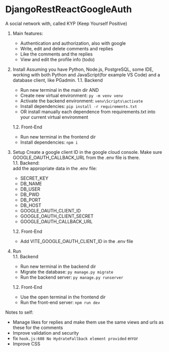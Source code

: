 # DjangoRestReactGoogleAuth
A social network with, called KYP (Keep Yourself Positive)
1. Main features:
    - Authentication and authorization, also with google
    - Write, edit and delete comments and replies
    - Like the comments and the replies
    - View and edit the profile info (todo)

2. Install 
    Assuming you have Python, Node.js, PostgreSQL, some IDE, working with both Python and JavaScript(for example VS Code) and a database client, like PGadmin. 
    1.1. Backend  
    - Run new terminal in the main dir AND  
    - Create new virtual environment: `py -m venv venv`
    - Activate the backend environment: `venv\Scripts\activate`
    - Install dependencies: `pip install -r requirements.txt`
    - OR install manually each dependence from requirements.txt into your current virtual environment  

    1.2. Front-End  
    - Run new terminal in the frontend dir
    - Install dependencies: `npm i`

3. Setup
    Create a google client ID in the google cloud console. Make sure GOOGLE_OAUTH_CALLBACK_URL from the .env file is there.  
    1.1. Backend:  
    add the appropriate data in the .env file:
    - SECRET_KEY
    - DB_NAME
    - DB_USER
    - DB_PWD
    - DB_PORT
    - DB_HOST
    - GOOGLE_OAUTH_CLIENT_ID
    - GOOGLE_OAUTH_CLIENT_SECRET
    - GOOGLE_OAUTH_CALLBACK_URL

    1.2. Front-End  
    - Add VITE_GOOGLE_OAUTH_CLIENT_ID in the .env file


4. Run  
    1.1. Backend  
    - Run new terminal in the backend dir  
    - Migrate the database: `py manage.py migrate`
    - Run the backend server: `py manage.py runserver`

    1.2. Front-End  
    - Use the open terminal in the frontend dir
    - Run the front-end server: `npm run dev` 


Notes to self:
- Manage likes for replies and make them use the same views and urls as these for the comments
- Improve validation and security
- fix `hook.js:608 No HydrateFallback element provided` error
- Improve CSS




